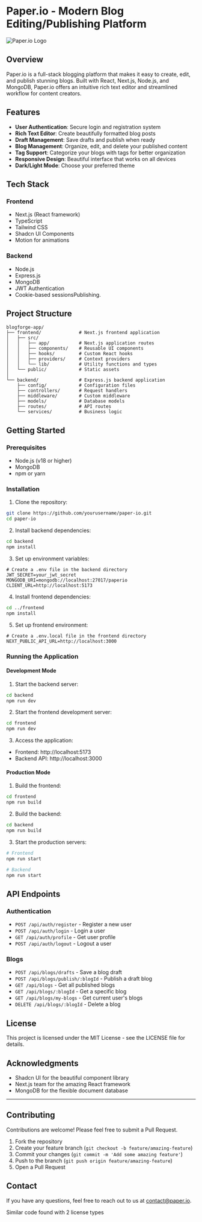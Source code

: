 # Paper.io - Modern Blog Editing/Publishing Platform


![Paper.io Logo](https://github.com/user-attachments/assets/2d1bb8de-76cf-435d-8f2e-6632cde7a62d)

## Overview

Paper.io is a full-stack blogging platform that makes it easy to create, edit, and publish stunning blogs. Built with React, Next.js, Node.js, and MongoDB, Paper.io offers an intuitive rich text editor and streamlined workflow for content creators.

## Features

- **User Authentication**: Secure login and registration system
- **Rich Text Editor**: Create beautifully formatted blog posts
- **Draft Management**: Save drafts and publish when ready
- **Blog Management**: Organize, edit, and delete your published content
- **Tag Support**: Categorize your blogs with tags for better organization
- **Responsive Design**: Beautiful interface that works on all devices
- **Dark/Light Mode**: Choose your preferred theme

## Tech Stack

### Frontend
- Next.js (React framework)
- TypeScript
- Tailwind CSS
- Shadcn UI Components
- Motion for animations

### Backend
- Node.js
- Express.js
- MongoDB
- JWT Authentication
- Cookie-based sessionsPublishing.

## Project Structure

```
blogforge-app/
├── frontend/              # Next.js frontend application
│   ├── src/
│   │   ├── app/           # Next.js application routes
│   │   ├── components/    # Reusable UI components
│   │   ├── hooks/         # Custom React hooks
│   │   ├── providers/     # Context providers
│   │   └── lib/           # Utility functions and types
│   └── public/            # Static assets
│
└── backend/               # Express.js backend application
    ├── config/            # Configuration files
    ├── controllers/       # Request handlers
    ├── middleware/        # Custom middleware
    ├── models/            # Database models
    ├── routes/            # API routes
    └── services/          # Business logic
```

## Getting Started

### Prerequisites

- Node.js (v18 or higher)
- MongoDB
- npm or yarn

### Installation

1. Clone the repository:
```bash
git clone https://github.com/yourusername/paper-io.git
cd paper-io
```

2. Install backend dependencies:
```bash
cd backend
npm install
```

3. Set up environment variables:
```
# Create a .env file in the backend directory
JWT_SECRET=your_jwt_secret
MONGODB_URI=mongodb://localhost:27017/paperio
CLIENT_URL=http://localhost:5173
```

4. Install frontend dependencies:
```bash
cd ../frontend
npm install
```

5. Set up frontend environment:
```
# Create a .env.local file in the frontend directory
NEXT_PUBLIC_API_URL=http://localhost:3000
```

### Running the Application

#### Development Mode

1. Start the backend server:
```bash
cd backend
npm run dev
```

2. Start the frontend development server:
```bash
cd frontend
npm run dev
```

3. Access the application:
- Frontend: http://localhost:5173
- Backend API: http://localhost:3000

#### Production Mode

1. Build the frontend:
```bash
cd frontend
npm run build
```

2. Build the backend:
```bash
cd backend
npm run build
```

3. Start the production servers:
```bash
# Frontend
npm run start

# Backend
npm run start
```

## API Endpoints

### Authentication
- `POST /api/auth/register` - Register a new user
- `POST /api/auth/login` - Login a user
- `GET /api/auth/profile` - Get user profile
- `POST /api/auth/logout` - Logout a user

### Blogs
- `POST /api/blogs/drafts` - Save a blog draft
- `POST /api/blogs/publish/:blogId` - Publish a draft blog
- `GET /api/blogs` - Get all published blogs
- `GET /api/blogs/:blogId` - Get a specific blog
- `GET /api/blogs/my-blogs` - Get current user's blogs
- `DELETE /api/blogs/:blogId` - Delete a blog

## License

This project is licensed under the MIT License - see the LICENSE file for details.

## Acknowledgments

- Shadcn UI for the beautiful component library
- Next.js team for the amazing React framework
- MongoDB for the flexible document database

---

## Contributing

Contributions are welcome! Please feel free to submit a Pull Request.

1. Fork the repository
2. Create your feature branch (`git checkout -b feature/amazing-feature`)
3. Commit your changes (`git commit -m 'Add some amazing feature'`)
4. Push to the branch (`git push origin feature/amazing-feature`)
5. Open a Pull Request

## Contact

If you have any questions, feel free to reach out to us at contact@paper.io.

Similar code found with 2 license types
